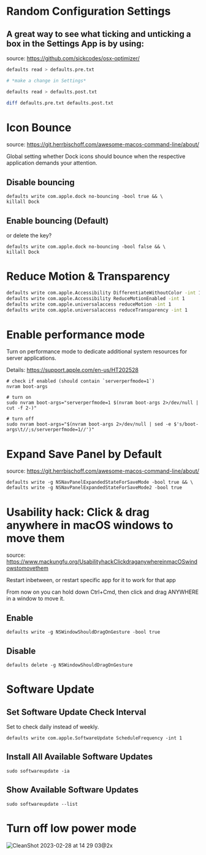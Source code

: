 # Random Configuration Settings

## A great way to see what ticking and unticking a box in the Settings App is by using:
source: https://github.com/sickcodes/osx-optimizer/

```bash
defaults read > defaults.pre.txt

# *make a change in Settings*

defaults read > defaults.post.txt

diff defaults.pre.txt defaults.post.txt
```

# Icon Bounce
source: https://git.herrbischoff.com/awesome-macos-command-line/about/

Global setting whether Dock icons should bounce when the respective application demands your attention.

## Disable bouncing
```
defaults write com.apple.dock no-bouncing -bool true && \
killall Dock
```

## Enable bouncing (Default)
or delete the key?
```
defaults write com.apple.dock no-bouncing -bool false && \
killall Dock
```

# Reduce Motion & Transparency

```bash
defaults write com.apple.Accessibility DifferentiateWithoutColor -int 1
defaults write com.apple.Accessibility ReduceMotionEnabled -int 1
defaults write com.apple.universalaccess reduceMotion -int 1
defaults write com.apple.universalaccess reduceTransparency -int 1
```

# Enable performance mode

Turn on performance mode to dedicate additional system resources for server applications.

Details: https://support.apple.com/en-us/HT202528

```
# check if enabled (should contain `serverperfmode=1`)
nvram boot-args

# turn on
sudo nvram boot-args="serverperfmode=1 $(nvram boot-args 2>/dev/null | cut -f 2-)"

# turn off
sudo nvram boot-args="$(nvram boot-args 2>/dev/null | sed -e $'s/boot-args\t//;s/serverperfmode=1//')"
```

# Expand Save Panel by Default
source: https://git.herrbischoff.com/awesome-macos-command-line/about/
```
defaults write -g NSNavPanelExpandedStateForSaveMode -bool true && \
defaults write -g NSNavPanelExpandedStateForSaveMode2 -bool true
```
# Usability hack: Click & drag anywhere in macOS windows to move them
source: https://www.mackungfu.org/UsabilityhackClickdraganywhereinmacOSwindowstomovethem

Restart inbetween, or restart specific app for it to work for that app

From now on you can hold down Ctrl+Cmd, then click and drag ANYWHERE in a window to move it.

## Enable
```
defaults write -g NSWindowShouldDragOnGesture -bool true
```

## Disable
```
defaults delete -g NSWindowShouldDragOnGesture
```


# Software Update
## Set Software Update Check Interval
Set to check daily instead of weekly.
```
defaults write com.apple.SoftwareUpdate ScheduleFrequency -int 1
```
## Install All Available Software Updates
```
sudo softwareupdate -ia
```
## Show Available Software Updates
```
sudo softwareupdate --list
```

# Turn off low power mode
![CleanShot 2023-02-28 at 14 29 03@2x](https://user-images.githubusercontent.com/1438799/221754240-fb2220a0-828b-43d5-9859-c28e78a4912b.png)


